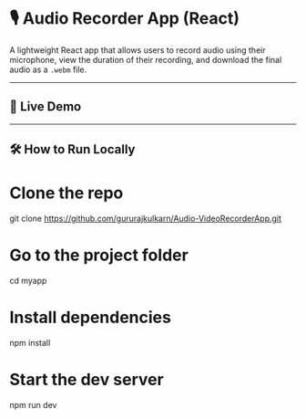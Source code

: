# 🎙️ Audio Recorder App (React)

A lightweight React app that allows users to record audio using their microphone, view the duration of their recording, and download the final audio as a `.webm` file.

---

## 🚀 Live Demo


---

## 🛠️ How to Run Locally


# Clone the repo
git clone https://github.com/gururajkulkarn/Audio-VideoRecorderApp.git

# Go to the project folder
cd myapp

# Install dependencies
npm install

# Start the dev server
npm run dev
